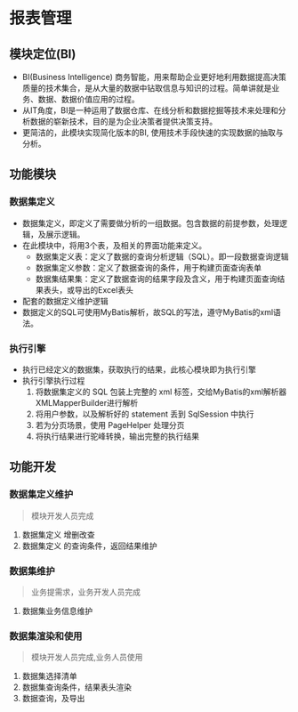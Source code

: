 # 报表管理

## 模块定位(BI)
- BI(Business Intelligence) 商务智能，用来帮助企业更好地利用数据提高决策质量的技术集合，是从大量的数据中钻取信息与知识的过程。简单讲就是业务、数据、数据价值应用的过程。
- 从IT角度，BI是一种运用了数据仓库、在线分析和数据挖掘等技术来处理和分析数据的崭新技术，目的是为企业决策者提供决策支持。
- 更简洁的，此模块实现简化版本的BI, 使用技术手段快速的实现数据的抽取与分析。

## 功能模块

### 数据集定义
- 数据集定义，即定义了需要做分析的一组数据。包含数据的前提参数，处理逻辑，及展示逻辑。
- 在此模块中，将用3个表，及相关的界面功能来定义。
  - 数据集定义表：定义了数据的查询分析逻辑（SQL）。即一段数据查询逻辑
  - 数据集定义参数：定义了数据查询的条件，用于构建页面查询表单
  - 数据集结果集：定义了数据查询的结果字段及含义，用于构建页面查询结果表头，或导出的Excel表头
- 配套的数据定义维护逻辑
- 数据定义的SQL可使用MyBatis解析，故SQL的写法，遵守MyBatis的xml语法。

### 执行引擎
- 执行已经定义的数据集，获取执行的结果，此核心模块即为执行引擎
- 执行引擎执行过程
  1. 将数据集定义的 SQL 包装上完整的 xml 标签，交给MyBatis的xml解析器XMLMapperBuilder进行解析
  2. 将用户参数，以及解析好的 statement 丢到 SqlSession 中执行
  3. 若为分页场景，使用 PageHelper 处理分页
  4. 将执行结果进行驼峰转换，输出完整的执行结果

## 功能开发

### 数据集定义维护
> 模块开发人员完成
1. 数据集定义 增删改查
2. 数据集定义 的查询条件，返回结果维护

### 数据集维护
> 业务提需求，业务开发人员完成
1. 数据集业务信息维护

### 数据集渲染和使用
> 模块开发人员完成,业务人员使用
1. 数据集选择清单
2. 数据集查询条件，结果表头渲染
3. 数据查询，及导出
